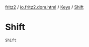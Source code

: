 [fritz2](../../index.md) / [io.fritz2.dom.html](../index.md) / [Keys](index.md) / [Shift](./-shift.md)

# Shift

`Shift`